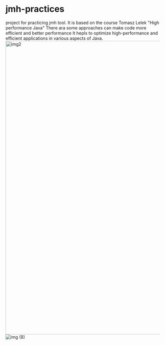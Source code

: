# jmh-practices
project for practicing jmh tool. It is based on the course Tomasz Lelek "High performance Java"  There ara some approaches can make code more efficient and better performance
It hepls to optimize high-performance and efficient applications in various aspects of Java.
<img width="957" alt="img2" src="https://user-images.githubusercontent.com/69731091/144210286-82edc676-e666-4943-b11e-cf4c7d4ad193.png">
![img (8)](https://user-images.githubusercontent.com/69731091/144212420-714a83a2-3d9f-414e-99ca-63e70dea3afe.png)
